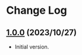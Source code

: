 # Change Log

## [1.0.0](https://github.com/sousyokunotomonokai/manual_clock/tree/v1.0.0) (2023/10/27)

- Initial version.

